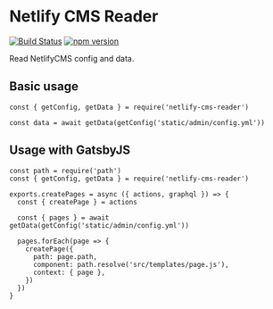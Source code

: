 # Netlify CMS Reader

[![Build Status](https://travis-ci.org/tb/netlify-cms-reader.svg?branch=master)](https://travis-ci.org/tb/netlify-cms-reader)
[![npm version](https://badge.fury.io/js/netlify-cms-reader.svg)](http://badge.fury.io/js/netlify-cms-reader)

Read NetlifyCMS config and data.

## Basic usage

    const { getConfig, getData } = require('netlify-cms-reader')
    
    const data = await getData(getConfig('static/admin/config.yml'))

## Usage with GatsbyJS

    const path = require('path')
    const { getConfig, getData } = require('netlify-cms-reader')

    exports.createPages = async ({ actions, graphql }) => {
      const { createPage } = actions

      const { pages } = await getData(getConfig('static/admin/config.yml'))
    
      pages.forEach(page => {
        createPage({
          path: page.path,
          component: path.resolve('src/templates/page.js'),
          context: { page },
        })
      })
    }
